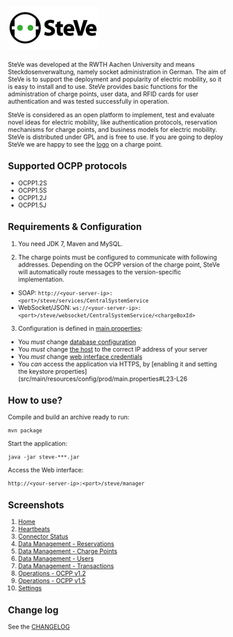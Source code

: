 ![SteVe](src/main/resources/webapp/static/images/logo.png)
=====

SteVe was developed at the RWTH Aachen University and means Steckdosenverwaltung, namely socket administration in German. The aim of SteVe is to support the deployment and popularity of electric mobility, so it is easy to install and to use. SteVe provides basic functions for the administration of charge points, user data, and RFID cards for user authentication and was tested successfully in operation.

SteVe is considered as an open platform to implement, test and evaluate novel ideas for electric mobility, like authentication protocols, reservation mechanisms for charge points, and business models for electric mobility. SteVe is distributed under GPL and is free to use. If you are going to deploy SteVe we are happy to see the [logo](website/logo/managed-by-steve.pdf) on a charge point.

Supported OCPP protocols
-----

* OCPP1.2S
* OCPP1.5S
* OCPP1.2J
* OCPP1.5J

Requirements & Configuration
-----

1. You need JDK 7, Maven and MySQL.

2. The charge points must be configured to communicate with following addresses. Depending on the OCPP version of the charge point, SteVe will automatically route messages to the version-specific implementation.
  - SOAP: `http://<your-server-ip>:<port>/steve/services/CentralSystemService`
  - WebSocket/JSON: `ws://<your-server-ip>:<port>/steve/websocket/CentralSystemService/<chargeBoxId>`
   
3. Configuration is defined in [main.properties](src/main/resources/config/prod/main.properties):
  - You _must_ change [database configuration](src/main/resources/config/prod/main.properties#L3-L5)
  - You _must_ change [the host](src/main/resources/config/prod/main.properties#L14) to the correct IP address of your server
  - You _must_ change [web interface credentials](src/main/resources/config/prod/main.properties#L9-L10)
  - You _can_ access the application via HTTPS, by [enabling it and setting the keystore properties](src/main/resources/config/prod/main.properties#L23-L26
  
How to use?
-----

Compile and build an archive ready to run:

    mvn package
 
Start the application:

    java -jar steve-***.jar

Access the Web interface:

    http://<your-server-ip>:<port>/steve/manager

Screenshots
-----
1. [Home](website/screenshots/home.png)
2. [Heartbeats](website/screenshots/heartbeats.png)
3. [Connector Status](website/screenshots/connector-status.png)
4. [Data Management - Reservations](website/screenshots/reservations.png)
5. [Data Management - Charge Points](website/screenshots/chargepoints.png)
6. [Data Management - Users](website/screenshots/users.png)
7. [Data Management - Transactions](website/screenshots/transactions.png)
8. [Operations - OCPP v1.2](website/screenshots/ocpp12.png)
9. [Operations - OCPP v1.5](website/screenshots/ocpp15.png)
10. [Settings](website/screenshots/settings.png)

Change log
-----
See the [CHANGELOG](CHANGELOG.md)
